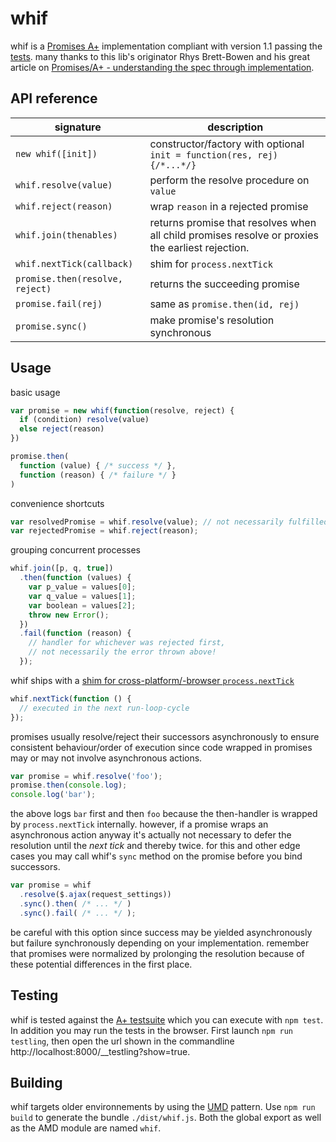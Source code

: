 
# whif
whif is a [Promises A+][3] implementation compliant with version 1.1 passing the [tests][2]. many thanks to this lib's originator Rhys Brett-Bowen and his great article on [Promises/A+ - understanding the spec through implementation][1].

[1]: http://modernjavascript.blogspot.de/2013/08/promisesa-understanding-by-doing.html
[2]: https://github.com/promises-aplus/promises-tests
[3]: http://promises-aplus.github.io/promises-spec/

## API reference
signature | description
--- | ---
`new whif([init])` | constructor/factory with optional `init = function(res, rej){/*...*/}`
`whif.resolve(value)` | perform the resolve procedure on `value`
`whif.reject(reason)` | wrap `reason` in a rejected promise
`whif.join(thenables)` | returns promise that resolves when all child promises resolve or proxies the earliest rejection.
`whif.nextTick(callback)` | shim for `process.nextTick`
`promise.then(resolve, reject)` | returns the succeeding promise
`promise.fail(rej)` | same as `promise.then(id, rej)`
`promise.sync()` | make promise's resolution synchronous

## Usage

basic usage
```js
var promise = new whif(function(resolve, reject) {
  if (condition) resolve(value)
  else reject(reason)
})

promise.then(
  function (value) { /* success */ },
  function (reason) { /* failure */ }
)
```

convenience shortcuts
```js
var resolvedPromise = whif.resolve(value); // not necessarily fulfilled!
var rejectedPromise = whif.reject(reason);
```

grouping concurrent processes
```js
whif.join([p, q, true])
  .then(function (values) {
    var p_value = values[0];
    var q_value = values[1];
    var boolean = values[2];
    throw new Error();
  })
  .fail(function (reason) {
    // handler for whichever was rejected first,
    // not necessarily the error thrown above!
  });
```

whif ships with a [shim for cross-platform/-browser `process.nextTick`](https://gist.github.com/espretto/ec79d6d0fc7a898b92b1) 
```js
whif.nextTick(function () {
  // executed in the next run-loop-cycle
});
```

promises usually resolve/reject their successors asynchronously to ensure consistent behaviour/order of execution since code wrapped in promises may or may not involve asynchronous actions.
```js
var promise = whif.resolve('foo');
promise.then(console.log);
console.log('bar');
```
the above logs `bar` first and then `foo` because the then-handler is wrapped by `process.nextTick` internally. however, if a promise wraps an asynchronous action anyway it's actually not necessary to defer the resolution until the _next tick_ and thereby twice. for this and other edge cases you may call whif's `sync` method on the promise before you bind successors.
```js
var promise = whif
  .resolve($.ajax(request_settings))
  .sync().then( /* ... */ )
  .sync().fail( /* ... */ );
```
be careful with this option since success may be yielded asynchronously but failure synchronously depending on your implementation. remember that promises were normalized by prolonging the resolution because of these potential differences in the first place.

## Testing
whif is tested against the [A+ testsuite](https://github.com/promises-aplus/promises-tests) which you can execute with `npm test`. In addition you may run the tests in the browser. First launch `npm run testling`, then open the url shown in the commandline http://localhost:8000/__testling?show=true.

## Building
whif targets older environnements by using the [UMD](https://github.com/umdjs/umd) pattern. Use `npm run build` to generate the bundle `./dist/whif.js`. Both the global export as well as the AMD module are named `whif`.
